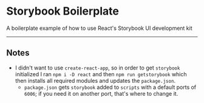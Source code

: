 # Storybook Boilerplate

A boilerplate example of how to use React's Storybook UI development kit

---

## Notes

- I didn't want to use `create-react-app`, so in order to get `storybook` 
  initialized I ran `npm i -D react` and then `npm run getstorybook` which then 
  installs all required modules and updates the `package.json`.
  - `package.json` gets `storybook` added to `scripts` with a default ports of
    `6006`; if you need it on another port, that's where to change it.
